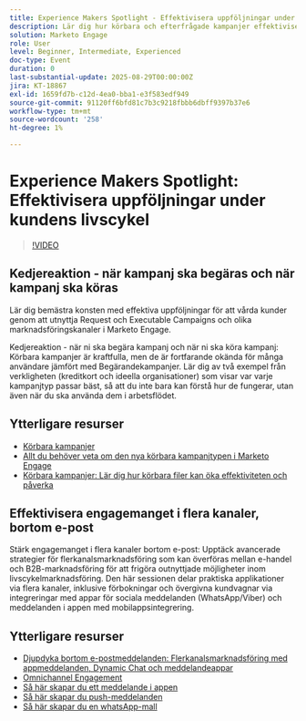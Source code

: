 ```yaml
---
title: Experience Makers Spotlight - Effektivisera uppföljningar under kundens livscykel
description: Lär dig hur körbara och efterfrågade kampanjer effektiviserar arbetsflöden, förbättrar datakvaliteten och ökar engagemanget med flerkanalsstrategier i realtid.
solution: Marketo Engage
role: User
level: Beginner, Intermediate, Experienced
doc-type: Event
duration: 0
last-substantial-update: 2025-08-29T00:00:00Z
jira: KT-18867
exl-id: 1659fd7b-c12d-4ea0-bba1-e3f583edf949
source-git-commit: 91120ff6bfd81c7b3c9218fbbb6dbff9397b37e6
workflow-type: tm+mt
source-wordcount: '258'
ht-degree: 1%

---
```


# Experience Makers Spotlight: Effektivisera uppföljningar under kundens livscykel

>[!VIDEO](https://video.tv.adobe.com/v/3471390/?learn=on&enablevpops)

## Kedjereaktion - när kampanj ska begäras och när kampanj ska köras

Lär dig bemästra konsten med effektiva uppföljningar för att vårda kunder genom att utnyttja Request och Executable Campaigns och olika marknadsföringskanaler i Marketo Engage.

Kedjereaktion - när ni ska begära kampanj och när ni ska köra kampanj: Körbara kampanjer är kraftfulla, men de är fortfarande okända för många användare jämfört med Begärandekampanjer. Lär dig av två exempel från verkligheten (kreditkort och ideella organisationer) som visar var varje kampanjtyp passar bäst, så att du inte bara kan förstå hur de fungerar, utan även när du ska använda dem i arbetsflödet.

## Ytterligare resurser

* [Körbara kampanjer](https://experienceleague.adobe.com/en/docs/marketo/using/product-docs/core-marketo-concepts/smart-campaigns/flow-actions/execute-campaign)
* [Allt du behöver veta om den nya körbara kampanjtypen i Marketo Engage](https://mugs.marketo.com/events/details/marketo-houston-mug-presents-everything-you-need-to-know-about-the-new-executable-campaign-type-in-marketo/)
* [Körbara kampanjer: Lär dig hur körbara filer kan öka effektiviteten och påverka](https://www.youtube.com/watch?v=QGC4Bhn5BpU)

## Effektivisera engagemanget i flera kanaler, bortom e-post

Stärk engagemanget i flera kanaler bortom e-post: Upptäck avancerade strategier för flerkanalsmarknadsföring som kan överföras mellan e-handel och B2B-marknadsföring för att frigöra outnyttjade möjligheter inom livscykelmarknadsföring. Den här sessionen delar praktiska applikationer via flera kanaler, inklusive förbokningar och övergivna kundvagnar via integreringar med appar för sociala meddelanden (WhatsApp/Viber) och meddelanden i appen med mobilappsintegrering.

## Ytterligare resurser

* [Djupdyka bortom e-postmeddelanden: Flerkanalsmarknadsföring med appmeddelanden, Dynamic Chat och meddelandeappar](https://mugs.marketo.com/events/details/marketo-adobe-deep-dive-mug-presents-beyond-emails-multi-channel-marketing-with-app-notifications-dynamic-chat-and-messaging-apps/)
* [Omnichannel Engagement](https://business.adobe.com/sg/products/marketo/omnichannel-engagement.html)
* [Så här skapar du ett meddelande i appen](https://experienceleague.adobe.com/en/docs/marketo/using/product-docs/mobile-marketing/in-app-messages/creating-in-app-messages/create-an-in-app-message)
* [Så här skapar du push-meddelanden](https://experienceleague.adobe.com/en/docs/marketo/using/product-docs/mobile-marketing/push-notifications/understanding-push-notifications)
* [Så här skapar du en whatsApp-mall](https://community.sinch.com/t5/Settings/Create-a-WhatsApp-message-template-new-experience/ta-p/11599)
